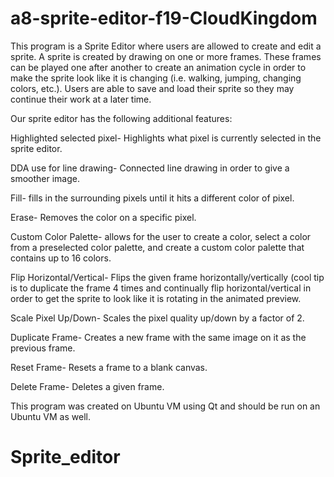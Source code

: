 # a8-sprite-editor-f19-CloudKingdom

This program is a Sprite Editor where users are allowed to create and edit a sprite. A sprite is created by drawing on one or more frames. These frames can be played one after another to create an animation cycle in order to make the sprite look like it is changing (i.e. walking, jumping, changing colors, etc.). Users are able to save and load their sprite so they may continue their work at a later time. 

Our sprite editor has the following additional features:

Highlighted selected pixel- Highlights what pixel is currently selected in the sprite editor.

DDA use for line drawing- Connected line drawing in order to give a smoother image.

Fill- fills in the surrounding pixels until it hits a different color of pixel.

Erase- Removes the color on a specific pixel.

Custom Color Palette- allows for the user to create a color, select a color from a preselected color palette, and create a custom color palette that contains up to 16 colors.

Flip Horizontal/Vertical- Flips the given frame horizontally/vertically (cool tip is to duplicate the frame 4 times and continually flip horizontal/vertical in order to get the sprite to look like it is rotating in the animated preview.

Scale Pixel Up/Down- Scales the pixel quality up/down by a factor of 2.

Duplicate Frame- Creates a new frame with the same image on it as the previous frame.

Reset Frame- Resets a frame to a blank canvas.

Delete Frame- Deletes a given frame.



This program was created on Ubuntu VM using Qt and should be run on an Ubuntu VM as well.

# Sprite_editor

